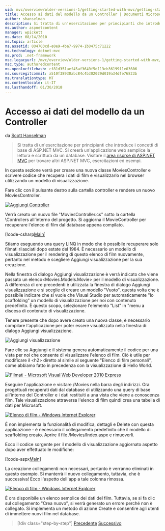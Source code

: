 ```yaml
---
uid: mvc/overview/older-versions-1/getting-started-with-mvc/getting-started-with-mvc-part5
title: Accesso ai dati del modello da un Controller | Documenti Microsoft
author: shanselman
description: Si tratta di un'esercitazione per principianti che introduce i concetti di base di ASP.NET MVC. Creare un'applicazione web semplice la lettura e scrittura da un database.
ms.author: aspnetcontent
manager: wpickett
ms.date: 08/14/2010
ms.topic: article
ms.assetid: 004703cd-e0e9-4ba7-9974-1b0475c71222
ms.technology: dotnet-mvc
ms.prod: .net-framework
msc.legacyurl: /mvc/overview/older-versions-1/getting-started-with-mvc/getting-started-with-mvc-part5
msc.type: authoredcontent
ms.openlocfilehash: cf81d351aef45af3640f5d113eb3619911e03606
ms.sourcegitcommit: a510f38930abc84c4b302029d019a34dfe76823b
ms.translationtype: MT
ms.contentlocale: it-IT
ms.lasthandoff: 01/30/2018
---
```

<a name="accessing-your-models-data-from-a-controller"></a>Accesso ai dati del modello da un Controller
====================
da [Scott Hanselman](https://github.com/shanselman)

> Si tratta di un'esercitazione per principianti che introduce i concetti di base di ASP.NET MVC. Si creerà un'applicazione web semplice la lettura e scrittura da un database. Visitare il [area risorse di ASP.NET MVC](../../../index.md) per trovare altri ASP.NET MVC, esercitazioni ed esempi.


In questa sezione verrà per creare una nuova classe MoviesController e scrivere codice che recupera i dati di film e visualizzarlo nel browser utilizzando un modello di visualizzazione.

Fare clic con il pulsante destro sulla cartella controller e rendere un nuovo MoviesController.

[![Aggiungi Controller](getting-started-with-mvc-part5/_static/image2.png)](getting-started-with-mvc-part5/_static/image1.png)

Verrà creato un nuovo file "MoviesController.cs" sotto la cartella \Controllers all'interno del progetto. Si aggiorna il MovieController per recuperare l'elenco di film dal database appena compilato.

[!code-csharp[Main](getting-started-with-mvc-part5/samples/sample1.cs)]

Stiamo eseguendo una query LINQ in modo che è possibile recuperare solo filmati rilasciati dopo estate del 1984. È necessario un modello di visualizzazione per il rendering di questo elenco di film nuovamente, pertanto nel metodo e scegliere Aggiungi visualizzazione per la sua creazione.

Nella finestra di dialogo Aggiungi visualizzazione è verrà indicato che viene passato un elenco&lt;Movies.Models.Movie&gt; per il modello di visualizzazione. A differenza di ore precedenti è utilizzata la finestra di dialogo Aggiungi visualizzazione e si sceglie di creare un modello "Vuoto", questa volta che è possibile indicare che si vuole che Visual Studio per automaticamente "lo scaffolding" un modello di visualizzazione per noi con contenuto predefinito. È questo scopo, selezionare l'elemento "List" in "menu a discesa di contenuto di visualizzazione.

Tenere presente che dopo avere creato una nuova classe, è necessario compilare l'applicazione per poter essere visualizzato nella finestra di dialogo Aggiungi visualizzazione.

![Aggiungi visualizzazione](getting-started-with-mvc-part5/_static/image3.png)

Fare clic su Aggiungi e il sistema genera automaticamente il codice per una vista per noi che consente di visualizzare l'elenco di film. Ciò è utile per modificare il &lt;h2&gt; diretto al simile al seguente "Elenco di film personali", come abbiamo fatto in precedenza con la visualizzazione di Hello World.

[![Filmati - Microsoft Visual Web Developer 2010 Express](getting-started-with-mvc-part5/_static/image5.png)](getting-started-with-mvc-part5/_static/image4.png)

Eseguire l'applicazione e visitare /Movies nella barra degli indirizzi. Ora progettuali recuperati dati dal database di utilizzando una query di base all'interno del Controller e i dati restituiti a una vista che viene a conoscenza film. Tale visualizzazione attraversa l'elenco di film quindi crea una tabella di dati per Microsoft.

[![Elenco di film - Windows Internet Explorer](getting-started-with-mvc-part5/_static/image7.png)](getting-started-with-mvc-part5/_static/image6.png)

È non implementa la funzionalità di modifica, dettagli e Delete con questa applicazione - è necessario il collegamento predefinito che il modello di scaffolding creato. Aprire il file /Movies/Index.aspx e rimuoverli.

Ecco il codice sorgente per il modello di visualizzazione aggiornato aspetto dopo aver effettuato le modifiche:

[!code-aspx[Main](getting-started-with-mvc-part5/samples/sample2.aspx)]

La creazione collegamenti non necessari, pertanto è verranno eliminati in questo esempio. Si manterrà il nuovo collegamento, tuttavia, che è successiva! Ecco l'aspetto dell'app a tale colonna rimossa.

[![Elenco di film - Windows Internet Explorer](getting-started-with-mvc-part5/_static/image9.png)](getting-started-with-mvc-part5/_static/image8.png)

È ora disponibile un elenco semplice dei dati del film. Tuttavia, se si fa clic sul collegamento "Crea nuovo", si verrà generato un errore perché non è collegato. Si implementa un metodo di azione Create e consentire agli utenti di immettere nuovi film nel database.

>[!div class="step-by-step"]
[Precedente](getting-started-with-mvc-part4.md)
[Successivo](getting-started-with-mvc-part6.md)
